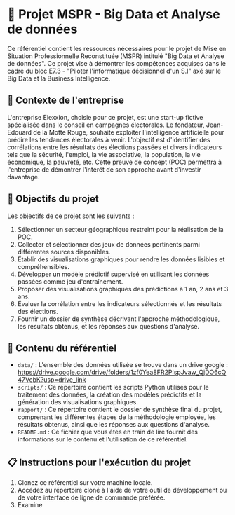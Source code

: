 # 📁 Projet MSPR - Big Data et Analyse de données

Ce référentiel contient les ressources nécessaires pour le projet de Mise en Situation Professionnelle Reconstituée (MSPR) intitulé "Big Data et Analyse de données". Ce projet vise à démontrer les compétences acquises dans le cadre du bloc E7.3 - "Piloter l'informatique décisionnel d'un S.I" axé sur le Big Data et la Business Intelligence.

## 🏢 Contexte de l'entreprise

L'entreprise Elexxion, choisie pour ce projet, est une start-up fictive spécialisée dans le conseil en campagnes électorales. Le fondateur, Jean-Edouard de la Motte Rouge, souhaite exploiter l'intelligence artificielle pour prédire les tendances électorales à venir. L'objectif est d'identifier des corrélations entre les résultats des élections passées et divers indicateurs tels que la sécurité, l'emploi, la vie associative, la population, la vie économique, la pauvreté, etc. Cette preuve de concept (POC) permettra à l'entreprise de démontrer l'intérêt de son approche avant d'investir davantage.

## 🎯 Objectifs du projet

Les objectifs de ce projet sont les suivants :

1. Sélectionner un secteur géographique restreint pour la réalisation de la POC.
2. Collecter et sélectionner des jeux de données pertinents parmi différentes sources disponibles.
3. Établir des visualisations graphiques pour rendre les données lisibles et compréhensibles.
4. Développer un modèle prédictif supervisé en utilisant les données passées comme jeu d'entraînement.
5. Proposer des visualisations graphiques des prédictions à 1 an, 2 ans et 3 ans.
6. Évaluer la corrélation entre les indicateurs sélectionnés et les résultats des élections.
7. Fournir un dossier de synthèse décrivant l'approche méthodologique, les résultats obtenus, et les réponses aux questions d'analyse.

## 📂 Contenu du référentiel


- `data/` : L'ensemble des données utilisée se trouve dans un drive google : https://drive.google.com/drive/folders/1zf0Yea8FR2PIspJvaw_QjDO6cQ47VcbK?usp=drive_link
- `scripts/` : Ce répertoire contient les scripts Python utilisés pour le traitement des données, la création des modèles prédictifs et la génération des visualisations graphiques.
- `rapport/` : Ce répertoire contient le dossier de synthèse final du projet, comprenant les différentes étapes de la méthodologie employée, les résultats obtenus, ainsi que les réponses aux questions d'analyse.
- `README.md` : Ce fichier que vous êtes en train de lire fournit des informations sur le contenu et l'utilisation de ce référentiel.

## 📋 Instructions pour l'exécution du projet

1. Clonez ce référentiel sur votre machine locale.
2. Accédez au répertoire cloné à l'aide de votre outil de développement ou de votre interface de ligne de commande préférée.
3. Examine

